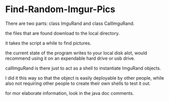 # Find-Random-Imgur-Pics
There are two parts: class ImguRand and class CallImguRand.

the files that are found download to the local directory.

it takes the script a  while to find pictures.

the current state of the program writes to your local disk alot,
would recommend using it on an expendable hard drive or usb drive.

callImguRand is there just to act as a shell to instantiate ImguRand objects.

I did it this way so that the object is easily deployable by other people, 
while also not requiring other people to create their own shells to test it out.

for mor elaborate information, look in the java doc comments.
